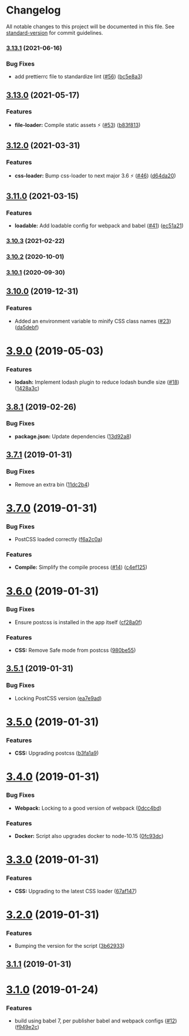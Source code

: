 # Changelog

All notable changes to this project will be documented in this file. See [standard-version](https://github.com/conventional-changelog/standard-version) for commit guidelines.

### [3.13.1](https://github.com/quintype/quintype-node-build/compare/v3.13.0...v3.13.1) (2021-06-16)


### Bug Fixes

* add prettierrc file to standardize lint ([#56](https://github.com/quintype/quintype-node-build/issues/56)) ([bc5e8a3](https://github.com/quintype/quintype-node-build/commit/bc5e8a37ae51033883c29400000cfb093ff0a6b3))

## [3.13.0](https://github.com/quintype/quintype-node-build/compare/v3.12.0...v3.13.0) (2021-05-17)


### Features

* **file-loader:** Compile static assets :zap:  ([#53](https://github.com/quintype/quintype-node-build/issues/53)) ([b83f813](https://github.com/quintype/quintype-node-build/commit/b83f81339f641fcca3114b563ea85438e31d9079))

## [3.12.0](https://github.com/quintype/quintype-node-build/compare/v3.11.0...v3.12.0) (2021-03-31)


### Features

* **css-loader:** Bump css-loader to next major 3.6 :zap: ([#46](https://github.com/quintype/quintype-node-build/issues/46)) ([d64da20](https://github.com/quintype/quintype-node-build/commit/d64da20864304215c872ab4c42d5aff3ecf955c6))

## [3.11.0](https://github.com/quintype/quintype-node-build/compare/v3.10.3...v3.11.0) (2021-03-15)


### Features

* **loadable:** Add loadable config for webpack and babel ([#41](https://github.com/quintype/quintype-node-build/issues/41)) ([ec51a21](https://github.com/quintype/quintype-node-build/commit/ec51a21d7289ecc16c89cccb5efa3a8342ec0a79))

### [3.10.3](https://github.com/quintype/quintype-node-build/compare/v3.10.2...v3.10.3) (2021-02-22)

### [3.10.2](https://github.com/quintype/quintype-node-build/compare/v3.10.1...v3.10.2) (2020-10-01)

### [3.10.1](https://github.com/quintype/quintype-node-build/compare/v3.10.0...v3.10.1) (2020-09-30)

## [3.10.0](https://github.com/quintype/quintype-node-build/compare/v3.9.0...v3.10.0) (2019-12-31)


### Features

* Added an environment variable to minify CSS class names ([#23](https://github.com/quintype/quintype-node-build/issues/23)) ([da5debf](https://github.com/quintype/quintype-node-build/commit/da5debf15473949976175bd303bb2c315d90b93d))

# [3.9.0](https://github.com/quintype/quintype-node-build/compare/v3.8.1...v3.9.0) (2019-05-03)


### Features

* **lodash:** Implement lodash plugin to reduce lodash bundle size ([#18](https://github.com/quintype/quintype-node-build/issues/18)) ([1428a3c](https://github.com/quintype/quintype-node-build/commit/1428a3c))



## [3.8.1](https://github.com/quintype/quintype-node-build/compare/v3.8.0...v3.8.1) (2019-02-26)


### Bug Fixes

* **package.json:** Update dependencies ([13d92a8](https://github.com/quintype/quintype-node-build/commit/13d92a8))



<a name="3.7.1"></a>
## [3.7.1](https://github.com/quintype/quintype-node-build/compare/v3.7.0...v3.7.1) (2019-01-31)


### Bug Fixes

* Remove an extra bin ([11dc2b4](https://github.com/quintype/quintype-node-build/commit/11dc2b4))



<a name="3.7.0"></a>
# [3.7.0](https://github.com/quintype/quintype-node-build/compare/v3.6.0...v3.7.0) (2019-01-31)


### Bug Fixes

* PostCSS loaded correctly ([f6a2c0a](https://github.com/quintype/quintype-node-build/commit/f6a2c0a))


### Features

* **Compile:** Simplify the compile process ([#14](https://github.com/quintype/quintype-node-build/issues/14)) ([c4ef125](https://github.com/quintype/quintype-node-build/commit/c4ef125))



<a name="3.6.0"></a>
# [3.6.0](https://github.com/quintype/quintype-node-build/compare/v3.5.1...v3.6.0) (2019-01-31)


### Bug Fixes

* Ensure postcss is installed in the app itself ([cf28a0f](https://github.com/quintype/quintype-node-build/commit/cf28a0f))


### Features

* **CSS:** Remove Safe mode from postcss ([980be55](https://github.com/quintype/quintype-node-build/commit/980be55))



<a name="3.5.1"></a>
## [3.5.1](https://github.com/quintype/quintype-node-build/compare/v3.5.0...v3.5.1) (2019-01-31)


### Bug Fixes

* Locking PostCSS version ([ea7e9ad](https://github.com/quintype/quintype-node-build/commit/ea7e9ad))



<a name="3.5.0"></a>
# [3.5.0](https://github.com/quintype/quintype-node-build/compare/v3.4.0...v3.5.0) (2019-01-31)


### Features

* **CSS:** Upgrading postcss ([b3fa1a9](https://github.com/quintype/quintype-node-build/commit/b3fa1a9))



<a name="3.4.0"></a>
# [3.4.0](https://github.com/quintype/quintype-node-build/compare/v3.3.0...v3.4.0) (2019-01-31)


### Bug Fixes

* **Webpack:** Locking to a good version of webpack ([0dcc4bd](https://github.com/quintype/quintype-node-build/commit/0dcc4bd))


### Features

* **Docker:** Script also upgrades docker to node-10.15 ([0fc93dc](https://github.com/quintype/quintype-node-build/commit/0fc93dc))



<a name="3.3.0"></a>
# [3.3.0](https://github.com/quintype/quintype-node-build/compare/v3.2.0...v3.3.0) (2019-01-31)


### Features

* **CSS:** Upgrading to the latest CSS loader ([67af147](https://github.com/quintype/quintype-node-build/commit/67af147))



<a name="3.2.0"></a>
# [3.2.0](https://github.com/quintype/quintype-node-build/compare/v3.1.1...v3.2.0) (2019-01-31)


### Features

* Bumping the version for the script ([3b62933](https://github.com/quintype/quintype-node-build/commit/3b62933))



<a name="3.1.1"></a>
## [3.1.1](https://github.com/quintype/quintype-node-build/compare/v3.1.0...v3.1.1) (2019-01-31)



<a name="3.1.0"></a>
# [3.1.0](https://github.com/quintype/quintype-node-build/compare/v2.9.0...v3.1.0) (2019-01-24)


### Features

* build using babel 7, per publisher babel and webpack configs ([#12](https://github.com/quintype/quintype-node-build/issues/12)) ([f949e2c](https://github.com/quintype/quintype-node-build/commit/f949e2c))
